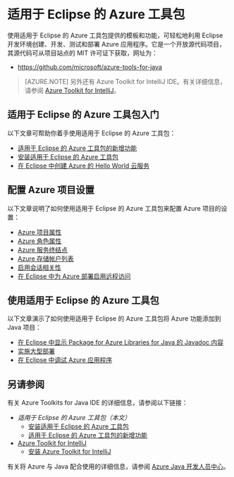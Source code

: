 <!-- Remove azure-toolkit-intelij temproraily -->
<properties
	pageTitle="适用于 Eclipse 的 Azure 工具包 | Azure"
	description="了解适用于 Eclipse 的 Azure 工具包。"
	services=""
	documentationCenter="java"
	authors="rmcmurray"
	manager="wpickett"
	editor=""/>

<tags
	ms.service="multiple"
	ms.workload="na"
	ms.tgt_pltfrm="multiple"
	ms.devlang="Java"
	ms.topic="article"
	ms.date="07/07/2016"
	wacn.date="09/28/2016" 
	ms.author="robmcm;asirveda"/>


# 适用于 Eclipse 的 Azure 工具包

使用适用于 Eclipse 的 Azure 工具包提供的模板和功能，可轻松地利用 Eclipse 开发环境创建、开发、测试和部署 Azure 应用程序。它是一个开放源代码项目，其源代码可从项目站点的 MIT 许可证下获取，网址为：

* <https://github.com/microsoft/azure-tools-for-java>

> [AZURE.NOTE] 另外还有 Azure Toolkit for IntelliJ IDE。有关详细信息，请参阅 [Azure Toolkit for IntelliJ]。

## 适用于 Eclipse 的 Azure 工具包入门

以下文章可帮助你着手使用适用于 Eclipse 的 Azure 工具包：

* [适用于 Eclipse 的 Azure 工具包的新增功能]
* [安装适用于 Eclipse 的 Azure 工具包]
* [在 Eclipse 中创建 Azure 的 Hello World 云服务]

## 配置 Azure 项目设置

以下文章说明了如何使用适用于 Eclipse 的 Azure 工具包来配置 Azure 项目的设置：

* [Azure 项目属性]
* [Azure 角色属性]
* [Azure 服务终结点]
* [Azure 存储帐户列表]
* [启用会话相关性]
* [在 Eclipse 中为 Azure 部署启用远程访问]

## 使用适用于 Eclipse 的 Azure 工具包

以下文章演示了如何使用适用于 Eclipse 的 Azure 工具包将 Azure 功能添加到 Java 项目：

* [在 Eclipse 中显示 Package for Azure Libraries for Java 的 Javadoc 内容]
* [实施大型部署]
* [在 Eclipse 中调试 Azure 应用程序]

## 另请参阅

有关 Azure Toolkits for Java IDE 的详细信息，请参阅以下链接：

- *适用于 Eclipse 的 Azure 工具包（本文）*
  - [安装适用于 Eclipse 的 Azure 工具包]
  - [适用于 Eclipse 的 Azure 工具包的新增功能]
- [Azure Toolkit for IntelliJ]
  - [安装 Azure Toolkit for IntelliJ]

有关将 Azure 与 Java 配合使用的详细信息，请参阅 [Azure Java 开发人员中心]。

<!-- URL List -->


[适用于 Eclipse 的 Azure 工具包]: /documentation/articles/azure-toolkit-for-eclipse/
[Azure Toolkit for IntelliJ]: /documentation/articles/azure-toolkit-for-intellij/
[在 Eclipse 中创建 Azure 的 Hello World Web 应用]: /documentation/articles/app-service-web-eclipse-create-hello-world-web-app/
[在 IntelliJ 中创建 Azure 的 Hello World Web 应用]: /documentation/articles/app-service-web-intellij-create-hello-world-web-app/
[安装适用于 Eclipse 的 Azure 工具包]: /documentation/articles/azure-toolkit-for-eclipse-installation/
[安装 Azure Toolkit for IntelliJ]: /documentation/articles/azure-toolkit-for-intellij-installation/
[适用于 Eclipse 的 Azure 工具包的新增功能]: /documentation/articles/azure-toolkit-for-eclipse-whats-new/
[Azure Toolkit for IntelliJ 中的新增功能]: /documentation/articles/azure-toolkit-for-intellij-whats-new/

[Azure Java 开发人员中心]: /develop/java/

[Azure 项目属性]: /documentation/articles/azure-toolkit-for-eclipse-azure-project-properties/
[Azure 角色属性]: /documentation/articles/azure-toolkit-for-eclipse-azure-role-properties/
[Azure 服务终结点]: /documentation/articles/azure-toolkit-for-eclipse-azure-service-endpoints/
[Azure 存储帐户列表]: /documentation/articles/azure-toolkit-for-eclipse-azure-storage-account-list/
[在 Eclipse 中创建 Azure 的 Hello World 云服务]: /documentation/articles/azure-toolkit-for-eclipse-creating-a-hello-world-application/
[在 Eclipse 中调试 Azure 应用程序]: /documentation/articles/azure-toolkit-for-eclipse-debugging-azure-applications/
[在 Eclipse 中调试 Azure 的 Java Web 应用]: /documentation/articles/app-service-web/app-service-web-debug-java-web-app-in-eclipse/
[实施大型部署]: /documentation/articles/azure-toolkit-for-eclipse-deploying-large-deployments/
[在 Eclipse 中显示 Package for Azure Libraries for Java 的 Javadoc 内容]: /documentation/articles/azure-toolkit-for-eclipse-displaying-javadoc-content-for-azure-libraries/
[在 Eclipse 中为 Azure 部署启用远程访问]: /documentation/articles/azure-toolkit-for-eclipse-enabling-remote-access-for-azure-deployments/
[启用会话相关性]: /documentation/articles/azure-toolkit-for-eclipse-enable-session-affinity/
[HDInsight Tools Plugin for Eclipse]: /documentation/articles/hdinsight-apache-spark-eclipse-tool-plugin/
[How to Authenticate Web Users with Azure Access Control Service Using Eclipse]: /documentation/articles/active-directory-java-authenticate-users-access-control-eclipse/

<!-- [How to Maintain Session Data with Session Affinity]: http://go.microsoft.com/fwlink/?LinkID=699539 -->
<!-- [How to Use Co-located Caching]: http://go.microsoft.com/fwlink/?LinkID=699542 -->
<!-- [How to Use Dedicated Caching]: http://go.microsoft.com/fwlink/?LinkID=699543 -->
<!-- [How to Use JMS with AMQP 1.0 in Azure with Eclipse]: http://go.microsoft.com/fwlink/?LinkID=699544 -->
<!-- [How to Use SSL Offloading]: http://go.microsoft.com/fwlink/?LinkID=699545 -->
<!-- [SSL Offloading]: http://go.microsoft.com/fwlink/?LinkID=699549 -->
<!-- [Using the Azure Service Runtime Library in JSP]: http://go.microsoft.com/fwlink/?LinkID=699551 -->

<!---HONumber=Mooncake_0919_2016-->